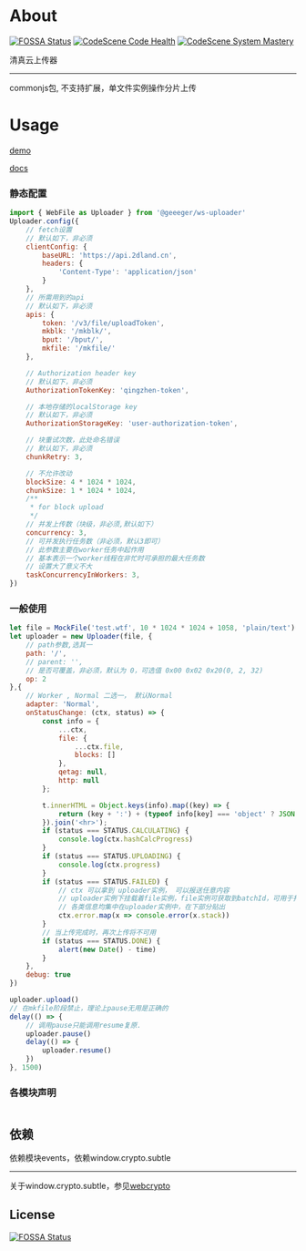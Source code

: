# About
[![FOSSA Status](https://app.fossa.com/api/projects/git%2Bgithub.com%2Fgeeeger%2Fws-uploader.svg?type=shield)](https://app.fossa.com/projects/git%2Bgithub.com%2Fgeeeger%2Fws-uploader?ref=badge_shield)
[![CodeScene Code Health](https://codescene.io/projects/7388/status-badges/code-health)](https://codescene.io/projects/7388)
[![CodeScene System Mastery](https://codescene.io/projects/7388/status-badges/system-mastery)](https://codescene.io/projects/7388)


清真云上传器

---

commonjs包, 不支持扩展，单文件实例操作分片上传

# Usage

[demo](https://geeeger.github.io/ws-uploader/example/index.html)

[docs](https://geeeger.github.io/ws-uploader/docs/index.html)

### 静态配置

```javascript
import { WebFile as Uploader } from '@geeeger/ws-uploader'
Uploader.config({
    // fetch设置
    // 默认如下，非必须
    clientConfig: {
        baseURL: 'https://api.2dland.cn',
        headers: {
            'Content-Type': 'application/json'
        }
    },
    // 所需用到的api
    // 默认如下，非必须
    apis: {
        token: '/v3/file/uploadToken',
        mkblk: '/mkblk/',
        bput: '/bput/',
        mkfile: '/mkfile/'
    },

    // Authorization header key
    // 默认如下，非必须
    AuthorizationTokenKey: 'qingzhen-token',

    // 本地存储的localStorage key
    // 默认如下，非必须
    AuthorizationStorageKey: 'user-authorization-token',

    // 块重试次数，此处命名错误
    // 默认如下，非必须
    chunkRetry: 3,

    // 不允许改动
    blockSize: 4 * 1024 * 1024,
    chunkSize: 1 * 1024 * 1024,
    /**
     * for block upload
     */
    // 并发上传数（块级，非必须,默认如下）
    concurrency: 3,
    // 可并发执行任务数（非必须，默认3即可）
    // 此参数主要在worker任务中起作用
    // 基本表示一个worker线程在非忙时可承担的最大任务数
    // 设置大了意义不大
    taskConcurrencyInWorkers: 3,
})
```

### 一般使用

```javascript
let file = MockFile('test.wtf', 10 * 1024 * 1024 + 1058, 'plain/text')
let uploader = new Uploader(file, {
    // path参数,选其一
    path: '/',
    // parent: '',
    // 是否可覆盖，非必须，默认为 0，可选值 0x00 0x02 0x20(0, 2, 32) 
    op: 2
},{
    // Worker , Normal 二选一， 默认Normal
    adapter: 'Normal',
    onStatusChange: (ctx, status) => {
        const info = {
            ...ctx,
            file: {
                ...ctx.file,
                blocks: []
            },
            qetag: null,
            http: null
        };

        t.innerHTML = Object.keys(info).map((key) => {
            return (key + ':') + (typeof info[key] === 'object' ? JSON.stringify(info[key]) : info[key])
        }).join('<hr>');
        if (status === STATUS.CALCULATING) {
            console.log(ctx.hashCalcProgress)
        }
        if (status === STATUS.UPLOADING) {
            console.log(ctx.progress)
        }
        if (status === STATUS.FAILED) {
            // ctx 可以拿到 uploader实例， 可以报送任意内容
            // uploader实例下挂载着file实例，file实例可获取到batchId，可用于打log。
            // 各类信息均集中在uploader实例中，在下部分贴出
            ctx.error.map(x => console.error(x.stack))
        }
        // 当上传完成时，再次上传将不可用
        if (status === STATUS.DONE) {
            alert(new Date() - time)
        }
    },
    debug: true
})

uploader.upload()
// 在mkfile阶段禁止，理论上pause无用是正确的
delay(() => {
    // 调用pause只能调用resume复原.
    uploader.pause()
    delay(() => {
        uploader.resume()
    })
}, 1500)
```

### 各模块声明

```typescript

```

## 依赖

依赖模块events，依赖window.crypto.subtle

---

关于window.crypto.subtle，参见[webcrypto](https://www.chromium.org/blink/webcrypto)


## License
[![FOSSA Status](https://app.fossa.com/api/projects/git%2Bgithub.com%2Fgeeeger%2Fws-uploader.svg?type=large)](https://app.fossa.com/projects/git%2Bgithub.com%2Fgeeeger%2Fws-uploader?ref=badge_large)